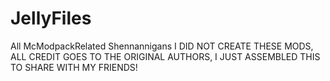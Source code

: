 # JellyFiles
All McModpackRelated Shennannigans
I DID NOT CREATE THESE MODS, ALL CREDIT GOES TO THE ORIGINAL AUTHORS, I JUST ASSEMBLED THIS TO SHARE WITH MY FRIENDS!
